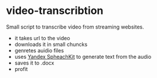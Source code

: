 # video-transcribtion
Small script to transcribe video from streaming websites. 
- it takes url to the video
- downloads it in small chuncks 
- genretes auidio files
- uses [Yandex SpheachKit](https://cloud.yandex.com/en/docs/speechkit) to generate text from the audio 
- saves it to .docx 
- profit 
